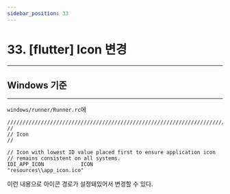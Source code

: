 ```yaml
---
sidebar_position: 33
---
```


# 33. [flutter] Icon 변경
---

## Windows 기준
---

`windows/runner/Runner.rc`에


```
/////////////////////////////////////////////////////////////////////////////
//
// Icon
//

// Icon with lowest ID value placed first to ensure application icon
// remains consistent on all systems.
IDI_APP_ICON            ICON                    "resources\\app_icon.ico"
```

이런 내용으로 아이콘 경로가 설정돼있어서 변경할 수 있다.

